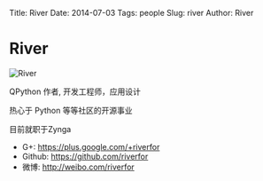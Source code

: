 Title: River
Date: 2014-07-03
Tags: people
Slug: river
Author: River


# River

![River](https://avatars1.githubusercontent.com/u/3059527?s=460)

QPython 作者, 开发工程师，应用设计

热心于 Python 等等社区的开源事业

目前就职于Zynga


- G+:   https://plus.google.com/+riverfor
- Github: https://github.com/riverfor
- 微博:  http://weibo.com/riverfor

